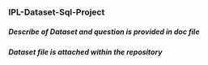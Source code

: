 ### IPL-Dataset-Sql-Project
##### Describe of Dataset and question is provided in doc file
##### Dataset file is attached within the repository
